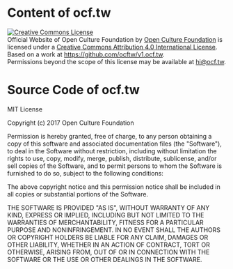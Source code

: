 # Content of ocf.tw

<a rel="license" href="http://creativecommons.org/licenses/by/4.0/"><img alt="Creative Commons License" style="border-width:0" src="https://i.creativecommons.org/l/by/4.0/88x31.png" /></a><br /><span xmlns:dct="http://purl.org/dc/terms/" property="dct:title">Official Website of Open Culture Foundation</span> by <a xmlns:cc="http://creativecommons.org/ns#" href="http://ocf.tw/" property="cc:attributionName" rel="cc:attributionURL">Open Culture Foundation</a> is licensed under a <a rel="license" href="http://creativecommons.org/licenses/by/4.0/">Creative Commons Attribution 4.0 International License</a>.<br />Based on a work at <a xmlns:dct="http://purl.org/dc/terms/" href="https://github.com/ocftw/v1.ocf.tw" rel="dct:source">https://github.com/ocftw/v1.ocf.tw</a>.<br />Permissions beyond the scope of this license may be available at <a xmlns:cc="http://creativecommons.org/ns#" href="hi@ocf.tw" rel="cc:morePermissions">hi@ocf.tw</a>.

# Source Code of ocf.tw

MIT License

Copyright (c) 2017 Open Culture Foundation

Permission is hereby granted, free of charge, to any person obtaining a copy
of this software and associated documentation files (the "Software"), to deal
in the Software without restriction, including without limitation the rights
to use, copy, modify, merge, publish, distribute, sublicense, and/or sell
copies of the Software, and to permit persons to whom the Software is
furnished to do so, subject to the following conditions:

The above copyright notice and this permission notice shall be included in all
copies or substantial portions of the Software.

THE SOFTWARE IS PROVIDED "AS IS", WITHOUT WARRANTY OF ANY KIND, EXPRESS OR
IMPLIED, INCLUDING BUT NOT LIMITED TO THE WARRANTIES OF MERCHANTABILITY,
FITNESS FOR A PARTICULAR PURPOSE AND NONINFRINGEMENT. IN NO EVENT SHALL THE
AUTHORS OR COPYRIGHT HOLDERS BE LIABLE FOR ANY CLAIM, DAMAGES OR OTHER
LIABILITY, WHETHER IN AN ACTION OF CONTRACT, TORT OR OTHERWISE, ARISING FROM,
OUT OF OR IN CONNECTION WITH THE SOFTWARE OR THE USE OR OTHER DEALINGS IN THE
SOFTWARE.
